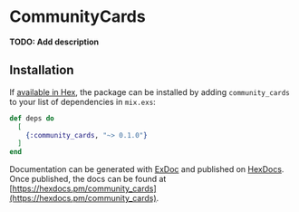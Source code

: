 # CommunityCards

**TODO: Add description**

## Installation

If [available in Hex](https://hex.pm/docs/publish), the package can be installed
by adding `community_cards` to your list of dependencies in `mix.exs`:

```elixir
def deps do
  [
    {:community_cards, "~> 0.1.0"}
  ]
end
```

Documentation can be generated with [ExDoc](https://github.com/elixir-lang/ex_doc)
and published on [HexDocs](https://hexdocs.pm). Once published, the docs can
be found at [https://hexdocs.pm/community_cards](https://hexdocs.pm/community_cards).

